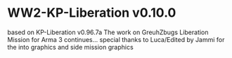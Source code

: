 # WW2-KP-Liberation v0.10.0
based on KP-Liberation v0.96.7a
The work on GreuhZbugs Liberation Mission for Arma 3 continues...
special thanks to Luca/Edited by Jammi for the into graphics and side mission graphics
